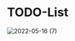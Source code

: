 # TODO-List

![2022-05-16 (7)](https://user-images.githubusercontent.com/63943167/168536233-953a19a9-7295-40b6-96f9-cae2546f2e12.png)
